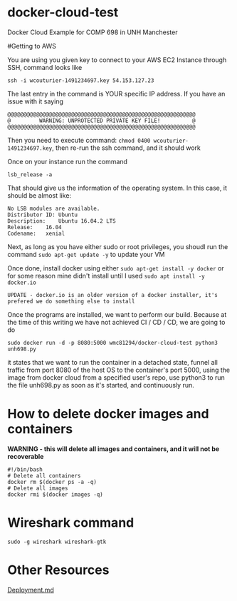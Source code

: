 # docker-cloud-test
Docker Cloud Example for COMP 698 in UNH Manchester

#Getting to AWS

You are using you given key to connect to your AWS EC2 Instance through SSH, command looks like

`ssh -i wcouturier-1491234697.key 54.153.127.23`

The last entry in the command is YOUR specific IP address. If you have an issue with it saying

```
@@@@@@@@@@@@@@@@@@@@@@@@@@@@@@@@@@@@@@@@@@@@@@@@@@@@@@@@@@@
@         WARNING: UNPROTECTED PRIVATE KEY FILE!          @
@@@@@@@@@@@@@@@@@@@@@@@@@@@@@@@@@@@@@@@@@@@@@@@@@@@@@@@@@@@
```

Then you need to execute command: `chmod 0400 wcouturier-1491234697.key`, then re-run the ssh command, and it should work

Once on your instance run the command  

`lsb_release -a`

That should give us the information of the operating system. In this case, it should be almost like:

```
No LSB modules are available.
Distributor ID:	Ubuntu
Description:	Ubuntu 16.04.2 LTS
Release:	16.04
Codename:	xenial
```

Next, as long as you have either sudo or root privileges, you shoudl run the command `sudo apt-get update -y` to update your VM

Once done, install docker using either `sudo apt-get install -y docker` or for some reason mine didn't install until I used `sudo apt install -y docker.io`

```
UPDATE - docker.io is an older version of a docker installer, it's prefered we do something else to install
```

Once the programs are installed, we want to perform our build. Because at the time of this writing we have not achieved CI / CD / CD, we are going to do

```
sudo docker run -d -p 8080:5000 wmc81294/docker-cloud-test python3 unh698.py
```

it states that we want to run the container in a detached state, funnel all traffic from port 8080 of the host OS to the container's port 5000, using the image from docker cloud from a specified user's repo, use python3 to run the file unh698.py as soon as it's started, and continuously run. 

# How to delete docker images and containers

<b>WARNING - this will delete all images and containers, and it will not be recoverable</b>

```
#!/bin/bash
# Delete all containers
docker rm $(docker ps -a -q)
# Delete all images
docker rmi $(docker images -q)
```

# Wireshark command

```
sudo -g wireshark wireshark-gtk
```

# Other Resources

[Deployment.md](./deployment.md)
